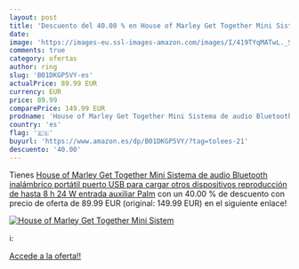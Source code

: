 ```yaml
---
layout: post
title: 'Descuento del 40.00 % en House of Marley Get Together Mini Sistem'
date: 
image: 'https://images-eu.ssl-images-amazon.com/images/I/419TYqMATwL._SL200_.jpg'
comments: true
category: ofertas
author: ring
slug: 'B01DKGP5VY-es'
actualPrice: 89.99 EUR
currency: EUR
price: 89.99
comparePrice: 149.99 EUR
prodname: 'House of Marley Get Together Mini Sistema de audio Bluetooth inalámbrico portátil  puerto USB para cargar otros dispositivos  reproducción de hasta 8 h  24 W  entrada auxiliar  Palm'
country: 'es'
flag: '🇪🇸'
buyurl: 'https://www.amazon.es/dp/B01DKGP5VY/?tag=tolees-21'
descuento: '40.00'
---
```


Tienes [House of Marley Get Together Mini Sistema de audio Bluetooth inalámbrico portátil  puerto USB para cargar otros dispositivos  reproducción de hasta 8 h  24 W  entrada auxiliar  Palm](https://www.amazon.es/dp/B01DKGP5VY/?tag=tolees-21) con un 40.00 % de descuento con precio de oferta de 89.99 EUR (original: 149.99 EUR) en el siguiente enlace!

[![House of Marley Get Together Mini Sistem](https://images-eu.ssl-images-amazon.com/images/I/419TYqMATwL._SL200_.jpg)](https://www.amazon.es/dp/B01DKGP5VY/?tag=tolees-21)

ℹ️:


[Accede a la oferta!!](https://www.amazon.es/dp/B01DKGP5VY/?tag=tolees-21)
